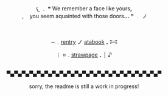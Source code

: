 <div align="center">
𐔌 ﹒ ❝ We remember a face like yours<b>,</b><br>
 ‎ ,‎ ‎ ‎  ‎ you seem aquainted with those doors<b>...</b> ❞ ﹒ ノ
<br><br><br>
  
ꕀ﹒[rentry](https://rentry.co/pinkmaan)   ノ   [atabook](https://jinkman.atabook.org/)    ₊    𐂯


⋮ ⌗﹒[strawpage](https://decapitation-bonus.straw.page)    ₊  ┆ ♪

<br>▀▄▀▄▀▄▀▄▀▄▀▄▀▄▀▄▀▄▀▄▀▄▀▄▀▄▀▄▀▄▀▄▀▄▀▄▀▄▀▄▀<br><br>
sorry, the readme is still a work in progress!
<br>
</div>

